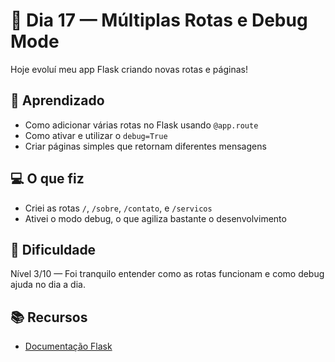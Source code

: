 # 📅 Dia 17 — Múltiplas Rotas e Debug Mode

Hoje evoluí meu app Flask criando novas rotas e páginas!

## 🧠 Aprendizado
- Como adicionar várias rotas no Flask usando `@app.route`
- Como ativar e utilizar o `debug=True`
- Criar páginas simples que retornam diferentes mensagens

## 💻 O que fiz
- Criei as rotas `/`, `/sobre`, `/contato`, e `/servicos`
- Ativei o modo debug, o que agiliza bastante o desenvolvimento

## 🚀 Dificuldade
Nível 3/10 — Foi tranquilo entender como as rotas funcionam e como debug ajuda no dia a dia.

## 📚 Recursos
- [Documentação Flask](https://flask.palletsprojects.com/)
